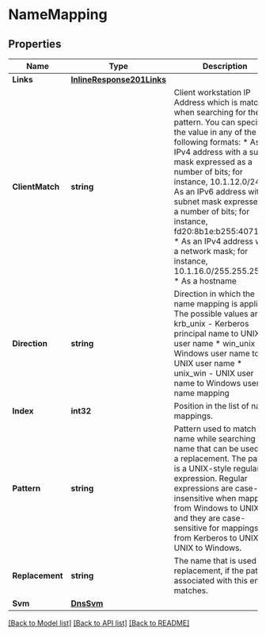 # NameMapping

## Properties

Name | Type | Description | Notes
------------ | ------------- | ------------- | -------------
**Links** | [**InlineResponse201Links**](inline_response_201__links.md) |  | [optional] 
**ClientMatch** | **string** | Client workstation IP Address which is matched when searching for the pattern.   You can specify the value in any of the following formats: * As an IPv4 address with a subnet mask expressed as a number of bits; for instance, 10.1.12.0/24 * As an IPv6 address with a subnet mask expressed as a number of bits; for instance, fd20:8b1e:b255:4071::/64 * As an IPv4 address with a network mask; for instance, 10.1.16.0/255.255.255.0 * As a hostname  | [optional] 
**Direction** | **string** | Direction in which the name mapping is applied. The possible values are:   * krb_unix  - Kerberos principal name to UNIX user name   * win_unix  - Windows user name to UNIX user name   * unix_win  - UNIX user name to Windows user name mapping  | [optional] 
**Index** | **int32** | Position in the list of name mappings. | [optional] 
**Pattern** | **string** | Pattern used to match the name while searching for a name that can be used as a replacement. The pattern is a UNIX-style regular expression. Regular expressions are case-insensitive when mapping from Windows to UNIX, and they are case-sensitive for mappings from Kerberos to UNIX and UNIX to Windows. | [optional] 
**Replacement** | **string** | The name that is used as a replacement, if the pattern associated with this entry matches. | [optional] 
**Svm** | [**DnsSvm**](dns_svm.md) |  | [optional] 

[[Back to Model list]](../README.md#documentation-for-models) [[Back to API list]](../README.md#documentation-for-api-endpoints) [[Back to README]](../README.md)


